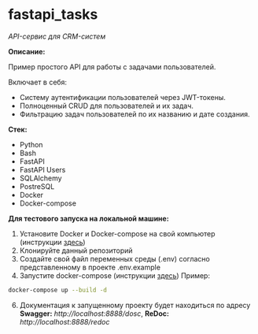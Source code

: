 # fastapi_tasks

_API-сервис для CRM-систем_

**Описание:**

Пример простого API для работы с задачами пользователей.

Включает в себя:

- Систему аутентификации пользователей через JWT-токены.
- Полноценный CRUD для пользователей и их задач.
- Фильтрацию задач пользователей по их названию и дате создания.


**Стек:**

- Python
- Bash
- FastAPI
- FastAPI Users
- SQLAlchemy
- PostreSQL
- Docker
- Docker-compose

**Для тестового запуска на локальной машине:**

1. Установите Docker и Docker-compose на свой компьютер (инструкции [здесь](https://docs.docker.com/engine/install/))
2. Клонируйте данный репозиторий
3. Создайте свой файл переменных среды (.env) согласно представленному в проекте .env.example
4. Запустите docker-compose (инструкции [здесь](https://docs.docker.com/get-started/08_using_compose/#run-the-application-stack))
Пример:
```bash
docker-compose up --build -d
```
6. Документация к запущенному проекту будет находиться по адресу **Swagger:** _http://localhost:8888/dosc_, **ReDoc:** _http://localhost:8888/redoc_
